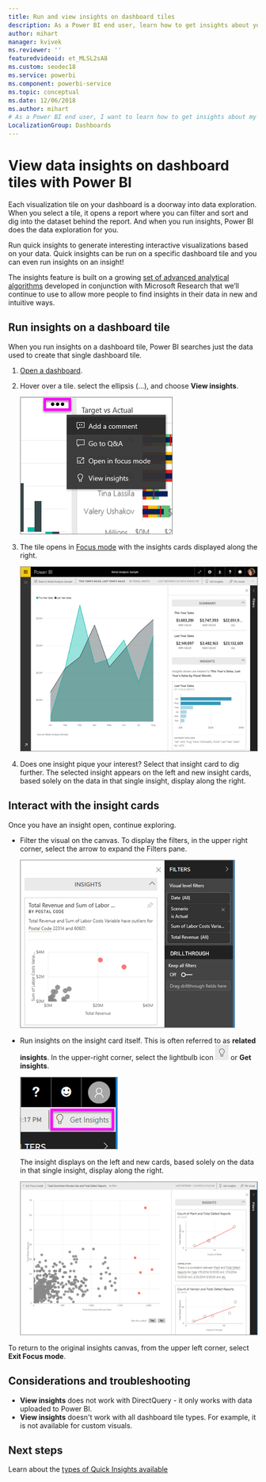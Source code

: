 ```yaml
---
title: Run and view insights on dashboard tiles
description: As a Power BI end user, learn how to get insights about your dashboard tiles.
author: mihart
manager: kvivek
ms.reviewer: ''
featuredvideoid: et_MLSL2sA8
ms.custom: seodec18
ms.service: powerbi
ms.component: powerbi-service
ms.topic: conceptual
ms.date: 12/06/2018
ms.author: mihart
# As a Power BI end user, I want to learn how to get insights about my dashboard tiles.
LocalizationGroup: Dashboards
---
```

# View data insights on dashboard tiles with Power BI
Each visualization tile on your dashboard is a doorway into data exploration. When you select a tile, it opens a report where you can filter and sort and dig into the dataset behind the report. And when you run insights, Power BI does the data exploration for you.

Run quick insights to generate interesting interactive visualizations based on your data. Quick insights can be run on a specific dashboard tile and you can even run insights on an insight!

The insights feature is built on a growing [set of advanced analytical algorithms](end-user-insight-types.md) developed in conjunction with Microsoft Research that we’ll continue to use to allow more people to find insights in their data in new and intuitive ways.

## Run insights on a dashboard tile
When you run insights on a dashboard tile, Power BI searches just the data used to create that single dashboard tile. 

1. [Open a dashboard](end-user-dashboards.md).
2. Hover over a tile. select the ellipsis (...), and choose **View insights**. 

    ![ellipsis menu mode](./media/end-user-insights/power-bi-hover.png)


3. The tile opens in [Focus mode](end-user-focus.md) with the insights cards displayed along the right.    
   
    ![Focus mode](./media/end-user-insights/pbi-insights-tile.png)    
4. Does one insight pique your interest? Select that insight card to dig further. The selected insight appears on the left and new insight cards, based solely on the data in that single insight, display along the right.    

 ## Interact with the insight cards
Once you have an insight open, continue exploring.

   * Filter the visual on the canvas.  To display the filters, in the upper right corner, select the arrow to expand the Filters pane.

     ![insight an Filters menu expanded](./media/end-user-insights/power-bi-insights-on-insights.png)
   
   * Run insights on the insight card itself. This is often referred to as **related insights**. In the upper-right corner, select the lightbulb icon ![Get insights icon](./media/end-user-insights/power-bi-bulb-icon.png)  or **Get insights**.
     
     ![menubar showing Get Insights icon](./media/end-user-insights/power-bi-autoinsights-tile.png)
     
     The insight displays on the left and new cards, based solely on the data in that single insight, display along the right.
     
     ![insights on insights](./media/end-user-insights/power-bi-insights-on-insights-new.png)

To return to the original insights canvas, from the upper left corner, select **Exit Focus mode**.

## Considerations and troubleshooting
- **View insights** does not work with DirectQuery - it only works with data uploaded to Power BI.
- **View insights** doesn't work with all dashboard tile types. For example, it is not available for custom visuals.<!--[custom visuals](end-user-custom-visuals.md)-->


## Next steps
Learn about the [types of Quick Insights available](end-user-insight-types.md)

